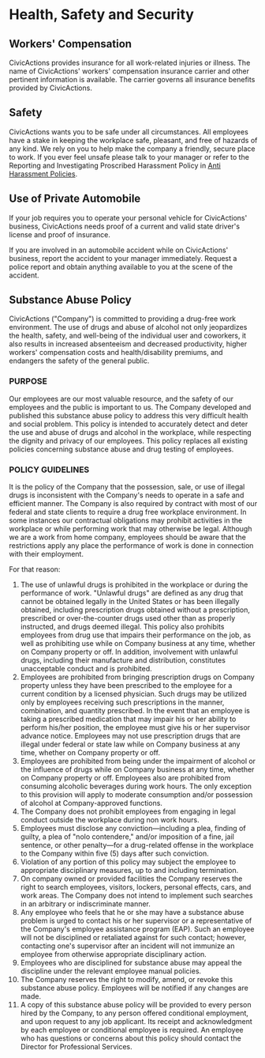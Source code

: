 # Health, Safety and Security

## Workers' Compensation

CivicActions provides insurance for all work-related injuries or illness. The name of CivicActions' workers' compensation insurance carrier and other pertinent information is available. The carrier governs all insurance benefits provided by CivicActions.

## Safety

CivicActions wants you to be safe under all circumstances. All employees have a stake in keeping the workplace safe, pleasant, and free of hazards of any kind. We rely on you to help make the company a friendly, secure place to work. If you ever feel unsafe please talk to your manager or refer to the Reporting and Investigating Proscribed Harassment Policy in [Anti Harassment Policies](anti-harassment-policies.md).

## Use of Private Automobile

If your job requires you to operate your personal vehicle for CivicActions' business, CivicActions needs proof of a current and valid state driver's license and proof of insurance.

If you are involved in an automobile accident while on CivicActions' business, report the accident to your manager immediately. Request a police report and obtain anything available to you at the scene of the accident.

## Substance Abuse Policy

CivicActions ("Company") is committed to providing a drug-free work environment. The use of drugs and abuse of alcohol not only jeopardizes the health, safety, and well-being of the individual user and coworkers, it also results in increased absenteeism and decreased productivity, higher workers' compensation costs and health/disability premiums, and endangers the safety of the general public.

### PURPOSE

Our employees are our most valuable resource, and the safety of our employees and the public is important to us. The Company developed and published this substance abuse policy to address this very difficult health and social problem. This policy is intended to accurately detect and deter the use and abuse of drugs and alcohol in the workplace, while respecting the dignity and privacy of our employees. This policy replaces all existing policies concerning substance abuse and drug testing of employees.

### POLICY GUIDELINES

It is the policy of the Company that the possession, sale, or use of illegal drugs is inconsistent with the Company's needs to operate in a safe and efficient manner. The Company is also required by contract with most of our federal and state clients to require a drug free workplace environment. In some instances our contractual obligations may prohibit activities in the workplace or while performing work that may otherwise be legal. Although we are a work from home company, employees should be aware that the restrictions apply any place the performance of work is done in connection with their employment.

For that reason:

1.  The use of unlawful drugs is prohibited in the workplace or during the performance of work. "Unlawful drugs" are defined as any drug that cannot be obtained legally in the United States or has been illegally obtained, including prescription drugs obtained without a prescription, prescribed or over-the-counter drugs used other than as properly instructed, and drugs deemed illegal. This policy also prohibits employees from drug use that impairs their performance on the job, as well as prohibiting use while on Company business at any time, whether on Company property or off. In addition, involvement with unlawful drugs, including their manufacture and distribution, constitutes unacceptable conduct and is prohibited.
2.  Employees are prohibited from bringing prescription drugs on Company property unless they have been prescribed to the employee for a current condition by a licensed physician. Such drugs may be utilized only by employees receiving such prescriptions in the manner, combination, and quantity prescribed. In the event that an employee is taking a prescribed medication that may impair his or her ability to perform his/her position, the employee must give his or her supervisor advance notice. Employees may not use prescription drugs that are illegal under federal or state law while on Company business at any time, whether on Company property or off.
3.  Employees are prohibited from being under the impairment of alcohol or the influence of drugs while on Company business at any time, whether on Company property or off. Employees also are prohibited from consuming alcoholic beverages during work hours. The only exception to this provision will apply to moderate consumption and/or possession of alcohol at Company-approved functions.
4.  The Company does not prohibit employees from engaging in legal conduct outside the workplace during non work hours.
5.  Employees must disclose any conviction—including a plea, finding of guilty, a plea of "nolo contendere," and/or imposition of a fine, jail sentence, or other penalty—for a drug-related offense in the workplace to the Company within five (5) days after such conviction.
6.  Violation of any portion of this policy may subject the employee to appropriate disciplinary measures, up to and including termination.
7.  On company owned or provided facilities the Company reserves the right to search employees, visitors, lockers, personal effects, cars, and work areas. The Company does not intend to implement such searches in an arbitrary or indiscriminate manner.
8.  Any employee who feels that he or she may have a substance abuse problem is urged to contact his or her supervisor or a representative of the Company's employee assistance program (EAP). Such an employee will not be disciplined or retaliated against for such contact; however, contacting one's supervisor after an incident will not immunize an employee from otherwise appropriate disciplinary action.
9.  Employees who are disciplined for substance abuse may appeal the discipline under the relevant employee manual policies.
10. The Company reserves the right to modify, amend, or revoke this substance abuse policy. Employees will be notified if any changes are made.
11. A copy of this substance abuse policy will be provided to every person hired by the Company, to any person offered conditional employment, and upon request to any job applicant. Its receipt and acknowledgment by each employee or conditional employee is required. An employee who has questions or concerns about this policy should contact the Director for Professional Services.
